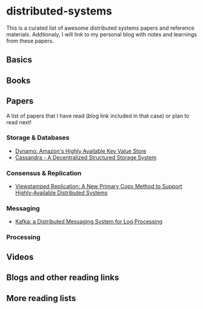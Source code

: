 # distributed-systems

This is a curated list of awesome distributed systems papers and reference materials. Addtionaly, I will link to my personal blog with notes and learnings from these papers.

## Basics

## Books

## Papers
A list of papers that I have read (blog link included in that case) or plan to read next!

### Storage & Databases
* [Dynamo: Amazon's Highly Available Key Value Store](http://bnrg.eecs.berkeley.edu/~randy/Courses/CS294.F07/Dynamo.pdf)
* [Cassandra - A Decentralized Structured Storage System](http://citeseerx.ist.psu.edu/viewdoc/download?doi=10.1.1.161.6751&rep=rep1&type=pdf)

### Consensus & Replication
* [Viewstamped Replication: A New Primary Copy Method to Support Highly-Available Distributed Systems](http://www.pmg.csail.mit.edu/papers/vr.pdf)

### Messaging
* [Kafka: a Distributed Messaging System for Log Processing](http://notes.stephenholiday.com/Kafka.pdf)

### Processing


## Videos

## Blogs and other reading links

## More reading lists
